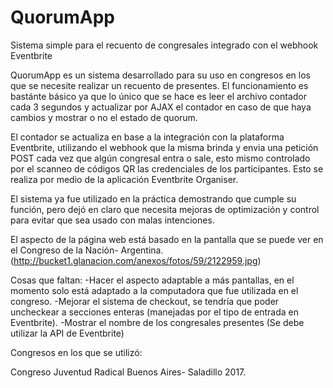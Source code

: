 # QuorumApp


Sistema simple para el recuento de congresales integrado con el webhook Eventbrite


QuorumApp es un sistema desarrollado para su uso en congresos en los que se necesite realizar un recuento de presentes.
El funcionamiento es bastánte básico ya que lo único que se hace es leer el archivo contador cada 3 segundos y actualizar por AJAX
el contador en caso de que haya cambios y mostrar o no el estado de quorum.

El contador se actualiza en base a la integración con la plataforma Eventbrite, utilizando el webhook que la misma brinda y envia una 
petición POST cada vez que algún congresal entra o sale, esto mismo controlado por el scanneo de códigos QR las credenciales de los 
participantes. Esto se realiza por medio de la aplicación Eventbrite Organiser.

El sistema ya fue utilizado en la práctica demostrando que cumple su función, pero dejó en claro que necesita mejoras de optimización
y control para evitar que sea usado con malas intenciones.

El aspecto de la página web está basado en la pantalla que se puede ver en el Congreso de la Nación- Argentina.
(http://bucket1.glanacion.com/anexos/fotos/59/2122959.jpg)


Cosas que faltan:
-Hacer el aspecto adaptable a más pantallas, en el momento solo está adaptado a la computadora que fue utilizada en el congreso.
-Mejorar el sistema de checkout, se tendría que poder uncheckear a secciones enteras (manejadas por el tipo de entrada en Eventbrite).
-Mostrar el nombre de los congresales presentes (Se debe utilizar la API de Eventbrite)



Congresos en los que se utilizó:

Congreso Juventud Radical Buenos Aires- Saladillo 2017.
